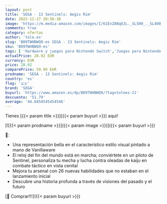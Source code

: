 ```yaml
---
layout: post
title: 'SEGA - 13 Sentinels: Aegis Rim'
date: 2022-12-27 20:56:30
image: 'https://m.media-amazon.com/images/I/61EnZANqOJL._SL500_._SL400_.jpg'
comments: true
category: ofertas
author: 'tole.es'
slug: 'B09TWHBWQ9-es SEGA - 13 Sentinels: Aegis Rim'
sku: 'B09TWHBWQ9-es'
tags: [ 'Hardware y juegos para Nintendo Switch','Juegos para Nintendo Switch','Videojuegos','sega','🇪🇸', ]
actualPrice: 28.92 EUR
currency: EUR
price: 28.92
comparePrice: 59.99 EUR
prodname: 'SEGA - 13 Sentinels: Aegis Rim'
country: 'es'
flag: '🇪🇸'
brand: 'SEGA'
buyurl: 'https://www.amazon.es/dp/B09TWHBWQ9/?tag=tolees-21'
descuento: '51.79'
average: '44.8454545454546'
---
```


Tienes [{{< param title >}}]({{< param buyurl >}}) aqui!

[![{{< param prodname >}}]({{< param image >}})]({{< param buyurl >}})

🔎:

- Una representación bella en el característico estilo visual pintado a mano de Vanillaware
- El reloj del fin del mundo está en marcha; conviértete en un piloto de Sentinel, personaliza tu mecha y lucha contra oleadas de kaiju en combate táctico en vista cenital
- Mejora tu arsenal con 26 nuevas habilidades que no estaban en el lanzamiento inicial
- Descubre una historia profunda a través de visiones del pasado y el futuro

[🛒 Comprar!!!]({{< param buyurl >}})
